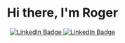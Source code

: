 <div id="header" align="center">
  <h1>
   Hi there, I'm Roger
  </h1>
  <div id="badges">
  <a href="">
    <img src="https://img.shields.io/badge/Medium-black?style=for-the-badge&logo=medium&logoColor=white" alt="LinkedIn Badge"/>
  </a>
   <a href="">
    <img src="https://img.shields.io/badge/LinkedIn-blue?style=for-the-badge&logo=linkedin&logoColor=white" alt="LinkedIn Badge"/>
  </a>
  </div>
</div>
